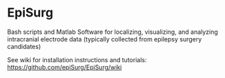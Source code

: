# EpiSurg
Bash scripts and Matlab Software for localizing, visualizing, and analyzing intracranial electrode data (typically collected from epilepsy surgery candidates)

See wiki for installation instructions and tutorials:
https://github.com/epiSurg/EpiSurg/wiki
